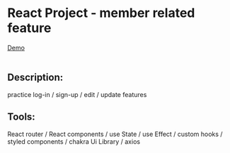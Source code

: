 # React Project - member related feature
<a href="https://herocards-react-project.netlify.app/">Demo</a><br><br>

## Description:
practice log-in / sign-up / edit / update features

## Tools:
React router / React components / use State / use Effect / custom hooks / styled components / chakra Ui Library / axios 
